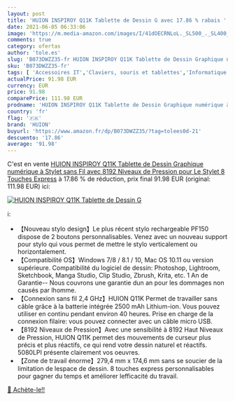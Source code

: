 ```yaml
---
layout: post
title: 'HUION INSPIROY Q11K Tablette de Dessin G avec 17.86 % rabais '
date: 2021-06-05 06:33:06
image: 'https://m.media-amazon.com/images/I/41dOECRNLoL._SL500_._SL400_.jpg'
comments: true
category: ofertas
author: 'tole.es'
slug: 'B073DWZZ35-fr HUION INSPIROY Q11K Tablette de Dessin Graphique numérique...'
sku: 'B073DWZZ35-fr'
tags: [ 'Accessoires IT','Claviers, souris et tablettes','Informatique','Tablettes graphiques','huion', ]
actualPrice: 91.98 EUR
currency: EUR
price: 91.98
comparePrice: 111.98 EUR
prodname: 'HUION INSPIROY Q11K Tablette de Dessin Graphique numérique à Stylet sans Fil avec 8192 Niveaux de Pression pour Le Stylet  8 Touches Express'
country: 'fr'
flag: '🇫🇷'
brand: 'HUION'
buyurl: 'https://www.amazon.fr/dp/B073DWZZ35/?tag=tolees0d-21'
descuento: '17.86'
average: '91.98'
---
```


C'est en vente [HUION INSPIROY Q11K Tablette de Dessin Graphique numérique à Stylet sans Fil avec 8192 Niveaux de Pression pour Le Stylet  8 Touches Express](https://www.amazon.fr/dp/B073DWZZ35/?tag=tolees0d-21)  à  17.86 % de réduction, prix final  91.98 EUR (original: 111.98 EUR) ici:

[![HUION INSPIROY Q11K Tablette de Dessin G](https://m.media-amazon.com/images/I/41dOECRNLoL._SL500_._SL400_.jpg)](https://www.amazon.fr/dp/B073DWZZ35/?tag=tolees0d-21)

ℹ️:

- 【Nouveau stylo design】Le plus récent stylo rechargeable PF150 dispose de 2 boutons personnalisables. Venez avec un nouveau support pour stylo qui vous permet de mettre le stylo verticalement ou horizontalement.
- 【Compatibilité OS】Windows 7/8 / 8.1 / 10, Mac OS 10.11 ou version supérieure. Compatibilité du logiciel de dessin: Photoshop, Lightroom, Sketchbook, Manga Studio, Clip Studio, Zbrush, Krita, etc. 1 An de Garantie-- Nous couvrons une garantie dun an pour les dommages non causés par lhomme.
- 【Connexion sans fil 2,4 GHz】HUION Q11K Permet de travailler sans câble grâce à la batterie intégrée 2500 mAh Lithium-ion. Vous pouvez utiliser en continu pendant environ 40 heures. Prise en charge de la connexion filaire: vous pouvez connecter avec un câble micro USB.
- 【8192 Niveaux de Pression】Avec une sensibilité à 8192 Haut Niveaux de Pression, HUION Q11K permet des mouvements de curseur plus précis et plus réactifs, ce qui rend votre dessin naturel et réactifs. 5080LPI présente clairement vos oeuvres.
- 【Zone de travail énorme】279,4 mm x 174,6 mm sans se soucier de la limitation de lespace de dessin. 8 touches express personnalisables pour gagner du temps et améliorer lefficacité du travail.

[🛒 Achète-le!!](https://www.amazon.fr/dp/B073DWZZ35/?tag=tolees0d-21)

